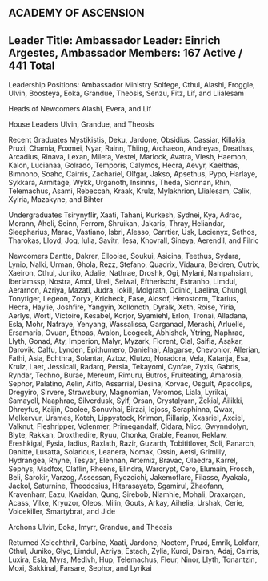 ACADEMY OF ASCENSION
-------------------------------------------------------------------------------
Leader Title:   Ambassador
Leader:         Einrich Argestes, Ambassador
Members:        167 Active / 441 Total
-------------------------------------------------------------------------------
Leadership Positions:
Ambassador Ministry
   Solfege, Cthul, Alashi, Froggle, Ulvin, Boosteya, Eoka, Grandue,
   Theosis, Senzu, Fitz, Lif, and Llialesam

Heads of Newcomers
   Alashi, Evera, and Lif

House Leaders
   Ulvin, Grandue, and Theosis

Recent Graduates
   Mystikistis, Deku, Jardone, Obsidius, Cassiar, Killakia, Pruxi,
   Chamia, Foxmei, Nyar, Rainn, Thiing, Archaeon, Andreyas,
   Dreathas, Arcadius, Rinava, Lexan, Mileta, Vestel, Marlock,
   Avatra, Vlesh, Haemon, Kalon, Lucianaa, Golrado, Temporis,
   Calymos, Hecra, Aevyr, Kaelthas, Bimnono, Soahc, Cairris,
   Zachariel, Olfgar, Jakso, Apsethus, Pypo, Harlaye, Sykkara,
   Armitage, Wykk, Urganoth, Insinnis, Theda, Sionnan, Rhin,
   Telemachus, Asami, Rebeccah, Kraak, Krulz, Mylakhrion,
   Llialesam, Calix, Xylria, Mazakyne, and Bihter

Undergraduates
   Tsirynyflir, Xaati, Tahani, Kurkesh, Sydnei, Kya, Adrac, Morann,
   Aheli, Seinn, Ferrom, Shruikan, Jakaris, Thray, Heliandar,
   Sleepharius, Marac, Vastiano, Isbri, Alesso, Carrtier, Usk,
   Lacienyx, Sethos, Tharokas, Lloyd, Joq, Iulia, Savitr, Ilesa,
   Khovrall, Sineya, Aerendil, and Filric

Newcomers
   Dantte, Dakrer, Ellooise, Soukui, Asicina, Teethus, Sydara,
   Lynio, Nalki, Urman, Ghola, Rezz, Stefano, Quadrix, Vidaura,
   Beldren, Outrix, Xaeiron, Cthul, Juniko, Adalie, Nathrae,
   Droshk, Ogi, Mylani, Nampahsiam, Iberiamssp, Nostra, Amol,
   Ureli, Seiwai, Eftherischt, Estranho, Limdul, Aerarnon, Azriya,
   Mazatl, Judra, Iokill, Molgrath, Odinic, Laelina, Chungl,
   Tonytiger, Legeon, Zoryx, Kricheck, Ease, Alosof, Herostorm,
   Tkarius, Hecra, Haylie, Joshfire, Yangyin, Xollonoth, Dyralk,
   Xeth, Roise, Yiria, Aerlys, Wortl, Victoire, Kesabel, Korjor,
   Syamiehl, Erlon, Tronai, Alladana, Esla, Mohr, Nafraye, Yenyang,
   Wassalissa, Garganacl, Merashi, Arluelle, Ersamaria, Ovuan,
   Ethoas, Avalon, Leogeck, Abhishek, Ytring, Naphrae, Llyth,
   Gonad, Aty, Imperion, Malyr, Myzark, Florent, Cial, Saifia,
   Asakar, Darovik, Calfu, Lynden, Epithumero, Danielhai, Alagarse,
   Chevonior, Allerian, Fathi, Asia, Echthra, Solantar, Aztoz,
   Klutzo, Noradora, Vela, Katanja, Esa, Krulz, Laet, Jessicali,
   Radarq, Persia, Tekayomi, Cynfae, Zyxis, Gabris, Ryndar, Techno,
   Burae, Mereum, Rimuru, Butros, Fruiteating, Amarosia, Sephor,
   Palatino, Aelin, Aiflo, Assarrial, Desina, Korvac, Osgult,
   Apacolips, Dregyiro, Sirvere, Strawsbury, Magnomian, Veromos,
   Liala, Lyrikai, Samayell, Naaphrae, Silverdusk, Sylf, Orsan,
   Crystalyarn, Zekial, Ailikki, Dhreyfus, Kaijin, Coolee,
   Sonuvhai, Birzai, Iojoss, Seraphinna, Qwax, Melkervur, Urames,
   Koteh, Lippystock, Krirnon, Rillarip, Xxasriel, Axciel, Valknut,
   Fleshripper, Volenmer, Primegandalf, Cidara, Nicc, Gwynndolyn,
   Blyte, Rakkan, Droxthedire, Ryuu, Chonka, Grable, Feanor,
   Reklaw, Ereshkigal, Fysia, Iadius, Raxlath, Razir, Guzarth,
   Tobititlover, Soli, Panarch, Danitte, Lusatta, Solarious,
   Leanera, Nomak, Ossin, Aetsi, Grimlily, Hydrangea, Rhyne,
   Tesyar, Elennan, Artemiz, Bravac, Olaedra, Karrel, Sephys,
   Madfox, Claflin, Rheens, Elindra, Warcrypt, Cero, Elumain,
   Frosch, Beli, Sarokir, Varzog, Assessan, Ryozoichi, Jakemoflare,
   Filasse, Ayakala, Jackol, Saturnine, Theodosius, Hitarasayato,
   Sgamirul, Zhaofann, Kravenharr, Eazu, Kwaidan, Qung, Sirebob,
   Niamhie, Mohali, Draxargan, Acass, Vilxe, Kryuzor, Oleos, Milin,
   Gouts, Arkay, Aihelia, Urshak, Cerie, Voicekiller, Smartybrat,
   and Jide

Archons
   Ulvin, Eoka, Imyrr, Grandue, and Theosis

Returned
   Xelechthril, Carbine, Xaati, Jardone, Noctem, Pruxi, Emrik,
   Lokfarr, Cthul, Juniko, Glyc, Limdul, Azriya, Estach, Zylia,
   Kuroi, Dalran, Adaj, Cairris, Luxira, Esla, Myrs, Medivh, Hup,
   Telemachus, Fleur, Ninor, Llyth, Tonantzin, Moxi, Sakkinal,
   Farsare, Sephor, and Lyrikai

